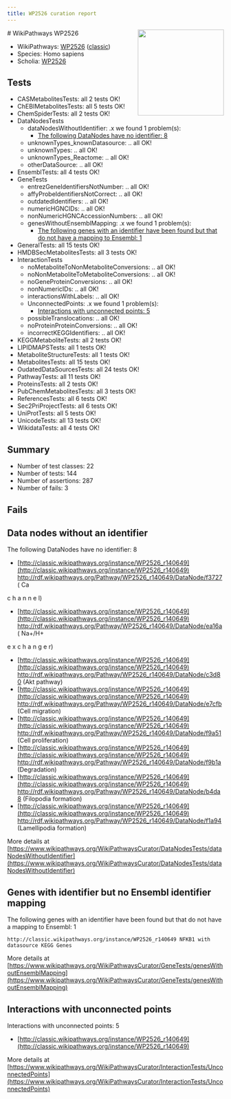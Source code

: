 ```yaml
---
title: WP2526 curation report
---
```


<img style="float: right; width: 200px" src="https://upload.wikimedia.org/wikipedia/commons/thumb/8/83/Wplogo_with_text_500.png/640px-Wplogo_with_text_500.png" />
# WikiPathways WP2526

* WikiPathways: [WP2526](https://wikipathways.org/pathways/WP2526) ([classic](https://classic.wikipathways.org/instance/WP2526))
* Species: Homo sapiens
* Scholia: [WP2526](https://scholia.toolforge.org/wikipathways/WP2526)
## Tests
* CASMetabolitesTests: all 2 tests OK!
* ChEBIMetabolitesTests: all 5 tests OK!
* ChemSpiderTests: all 2 tests OK!
* DataNodesTests
    * dataNodesWithoutIdentifier: .x we found 1 problem(s):
        * [The following DataNodes have no identifier: 8](#d2d32fa7)
    * unknownTypes_knownDatasource: .. all OK!
    * unknownTypes: .. all OK!
    * unknownTypes_Reactome: .. all OK!
    * otherDataSource: .. all OK!
* EnsemblTests: all 4 tests OK!
* GeneTests
    * entrezGeneIdentifiersNotNumber: .. all OK!
    * affyProbeIdentifiersNotCorrect: .. all OK!
    * outdatedIdentifiers: .. all OK!
    * numericHGNCIDs: .. all OK!
    * nonNumericHGNCAccessionNumbers: .. all OK!
    * genesWithoutEnsemblMapping: .x we found 1 problem(s):
        * [The following genes with an identifier have been found but that do not have a mapping to Ensembl: 1](#40286d83)
* GeneralTests: all 15 tests OK!
* HMDBSecMetabolitesTests: all 3 tests OK!
* InteractionTests
    * noMetaboliteToNonMetaboliteConversions: .. all OK!
    * noNonMetaboliteToMetaboliteConversions: .. all OK!
    * noGeneProteinConversions: .. all OK!
    * nonNumericIDs: .. all OK!
    * interactionsWithLabels: .. all OK!
    * UnconnectedPoints: .x we found 1 problem(s):
        * [Interactions with unconnected points: 5](#35a61add)
    * possibleTranslocations: .. all OK!
    * noProteinProteinConversions: .. all OK!
    * incorrectKEGGIdentifiers: .. all OK!
* KEGGMetaboliteTests: all 2 tests OK!
* LIPIDMAPSTests: all 1 tests OK!
* MetaboliteStructureTests: all 1 tests OK!
* MetabolitesTests: all 15 tests OK!
* OudatedDataSourcesTests: all 24 tests OK!
* PathwayTests: all 11 tests OK!
* ProteinsTests: all 2 tests OK!
* PubChemMetabolitesTests: all 3 tests OK!
* ReferencesTests: all 6 tests OK!
* Sec2PriProjectTests: all 6 tests OK!
* UniProtTests: all 5 tests OK!
* UnicodeTests: all 13 tests OK!
* WikidataTests: all 4 tests OK!


## Summary

* Number of test classes: 22
* Number of tests: 144
* Number of assertions: 287
* Number of fails: 3

## Fails

<a name="d2d32fa7" />

## Data nodes without an identifier

The following DataNodes have no identifier: 8

* [http://classic.wikipathways.org/instance/WP2526_r140649](http://classic.wikipathways.org/instance/WP2526_r140649) http://rdf.wikipathways.org/Pathway/WP2526_r140649/DataNode/f3727 (
Ca

c
h
a
n
n
e
l)
* [http://classic.wikipathways.org/instance/WP2526_r140649](http://classic.wikipathways.org/instance/WP2526_r140649) http://rdf.wikipathways.org/Pathway/WP2526_r140649/DataNode/ea16a (
Na+/H+

e
x
c
h
a
n
g
e
r)
* [http://classic.wikipathways.org/instance/WP2526_r140649](http://classic.wikipathways.org/instance/WP2526_r140649) http://rdf.wikipathways.org/Pathway/WP2526_r140649/DataNode/c3d80 (Akt
pathway)
* [http://classic.wikipathways.org/instance/WP2526_r140649](http://classic.wikipathways.org/instance/WP2526_r140649) http://rdf.wikipathways.org/Pathway/WP2526_r140649/DataNode/e7cfb (Cell migration)
* [http://classic.wikipathways.org/instance/WP2526_r140649](http://classic.wikipathways.org/instance/WP2526_r140649) http://rdf.wikipathways.org/Pathway/WP2526_r140649/DataNode/f9a51 (Cell proliferation)
* [http://classic.wikipathways.org/instance/WP2526_r140649](http://classic.wikipathways.org/instance/WP2526_r140649) http://rdf.wikipathways.org/Pathway/WP2526_r140649/DataNode/f9b1a (Degradation)
* [http://classic.wikipathways.org/instance/WP2526_r140649](http://classic.wikipathways.org/instance/WP2526_r140649) http://rdf.wikipathways.org/Pathway/WP2526_r140649/DataNode/b4da8 (Filopodia
formation)
* [http://classic.wikipathways.org/instance/WP2526_r140649](http://classic.wikipathways.org/instance/WP2526_r140649) http://rdf.wikipathways.org/Pathway/WP2526_r140649/DataNode/f1a94 (Lamellipodia
formation)


More details at [https://www.wikipathways.org/WikiPathwaysCurator/DataNodesTests/dataNodesWithoutIdentifier](https://www.wikipathways.org/WikiPathwaysCurator/DataNodesTests/dataNodesWithoutIdentifier)

<a name="40286d83" />

## Genes with identifier but no Ensembl identifier mapping

The following genes with an identifier have been found but that do not have a mapping to Ensembl: 1
```
http://classic.wikipathways.org/instance/WP2526_r140649 NFKB1 with datasource KEGG Genes
```

More details at [https://www.wikipathways.org/WikiPathwaysCurator/GeneTests/genesWithoutEnsemblMapping](https://www.wikipathways.org/WikiPathwaysCurator/GeneTests/genesWithoutEnsemblMapping)

<a name="35a61add" />

## Interactions with unconnected points

Interactions with unconnected points: 5

* [http://classic.wikipathways.org/instance/WP2526_r140649](http://classic.wikipathways.org/instance/WP2526_r140649)


More details at [https://www.wikipathways.org/WikiPathwaysCurator/InteractionTests/UnconnectedPoints](https://www.wikipathways.org/WikiPathwaysCurator/InteractionTests/UnconnectedPoints)

